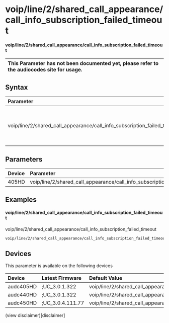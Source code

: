 ﻿---
description: voip/line/2/shared_call_appearance/call_info_subscription_failed_timeout
search: false
---

# voip/line/2/shared_call_appearance/call_info_subscription_failed_timeout

#### voip/line/2/shared_call_appearance/call_info_subscription_failed_timeout


| This Parameter has not been documented yet, please refer to the audiocodes site for usage.  |
| :--- |

## Syntax
| Parameter | Syntax |
| :--- | :--- |
|voip/line/2/shared_call_appearance/call_info_subscription_failed_timeout | {% raw %} undefined {% endraw %} |

## Parameters
|Device|Parameter|value|Description|
|:---|:---|:---|:---|
| 405HD | voip/line/2/shared_call_appearance/call_info_subscription_failed_timeout |  |  |

## Examples
#### voip/line/2/shared_call_appearance/call_info_subscription_failed_timeout

voip/line/2/shared_call_appearance/call_info_subscription_failed_timeout

```
voip/line/2/shared_call_appearance/call_info_subscription_failed_timeout=60
```

## Devices
This parameter is available on the following devices

| Device | Latest Firmware | Default Value |
|:---|:---|:---|
| audc405HD | ;UC_3.0.1.322 | voip/line/2/shared_call_appearance/call_info_subscription_failed_timeout=60 
| audc440HD | ;UC_3.0.1.322 | voip/line/2/shared_call_appearance/call_info_subscription_failed_timeout=60 
| audc450HD | ;UC_3.0.4.111.77 | voip/line/2/shared_call_appearance/call_info_subscription_failed_timeout=60 

(view disclaimer)[disclaimer]
